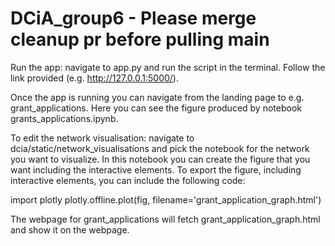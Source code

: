 # DCiA_group6 - Please merge cleanup pr before pulling main 

Run the app: navigate to app.py and run the script in the terminal. Follow the link provided (e.g. http://127.0.0.1:5000/).

Once the app is running you can navigate from the landing page to e.g. grant_applications. Here you can see the figure produced by notebook grants_applications.ipynb.

To edit the network visualisation: navigate to dcia/static/network_visualisations and pick the notebook for the network you want to visualize. In this notebook you can create the figure that you want including the interactive elements. 
To export the figure, including interactive elements, you can include the following code: 

import plotly
plotly.offline.plot(fig, filename='grant_application_graph.html')

The webpage for grant_applications will fetch grant_application_graph.html and show it on the webpage. 
